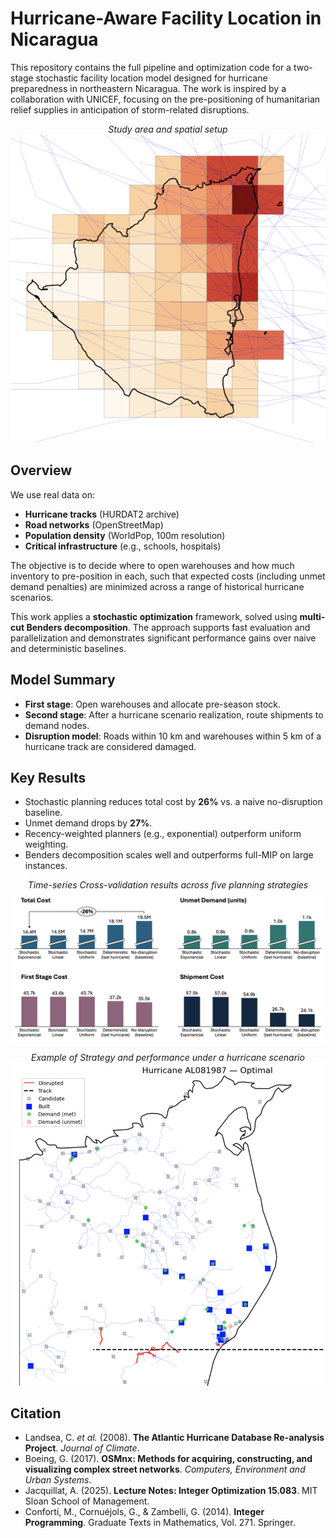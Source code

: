 
# Hurricane-Aware Facility Location in Nicaragua

This repository contains the full pipeline and optimization code for a two-stage stochastic facility location model designed for hurricane preparedness in northeastern Nicaragua. The work is inspired by a collaboration with UNICEF, focusing on the pre-positioning of humanitarian relief supplies in anticipation of storm-related disruptions.

<p align="center">
  <em>Study area and spatial setup</em><br>
  <img src="heatmap_hurricane.png" alt="Heatmap and demand/warehouse setup" width="600"/>
</p>


## Overview

We use real data on:

* **Hurricane tracks** (HURDAT2 archive)
* **Road networks** (OpenStreetMap)
* **Population density** (WorldPop, 100m resolution)
* **Critical infrastructure** (e.g., schools, hospitals)

The objective is to decide where to open warehouses and how much inventory to pre-position in each, such that expected costs (including unmet demand penalties) are minimized across a range of historical hurricane scenarios.

This work applies a **stochastic optimization** framework, solved using **multi-cut Benders decomposition**. The approach supports fast evaluation and parallelization and demonstrates significant performance gains over naive and deterministic baselines.

## Model Summary

* **First stage**: Open warehouses and allocate pre-season stock.
* **Second stage**: After a hurricane scenario realization, route shipments to demand nodes.
* **Disruption model**: Roads within 10 km and warehouses within 5 km of a hurricane track are considered damaged.

## Key Results

* Stochastic planning reduces total cost by **26%** vs. a naive no-disruption baseline.
* Unmet demand drops by **27%**.
* Recency-weighted planners (e.g., exponential) outperform uniform weighting.
* Benders decomposition scales well and outperforms full-MIP on large instances.


<p align="center">
  <em>Time-series Cross-validation results across five planning strategies</em><br>
  <img src="compiled_results.png" alt="Performance metrics" width="500"/>
</p>

<p align="center">
  <em>Example of Strategy and performance under a hurricane scenario</em><br>
  <img src="optimal_example.png" alt="Performance metrics" width="500"/>
</p>



## Citation

* Landsea, C. *et al.* (2008). **The Atlantic Hurricane Database Re-analysis Project**. *Journal of Climate*.
* Boeing, G. (2017). **OSMnx: Methods for acquiring, constructing, and visualizing complex street networks**. *Computers, Environment and Urban Systems*.
* Jacquillat, A. (2025). **Lecture Notes: Integer Optimization 15.083**. MIT Sloan School of Management.
* Conforti, M., Cornuéjols, G., & Zambelli, G. (2014). **Integer Programming**. Graduate Texts in Mathematics, Vol. 271. Springer.
